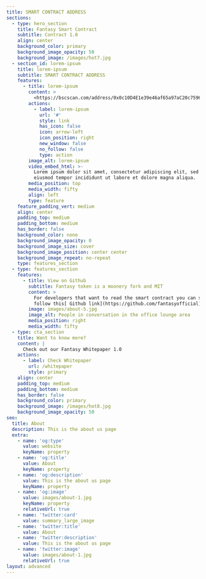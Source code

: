 ```yaml
---
title: SMART CONTRACT ADDRESS
sections:
  - type: hero_section
    title: Fantasy Smart Contract
    subtitle: Contract 1.0
    align: center
    background_color: primary
    background_image_opacity: 50
    background_image: /images/hot7.jpg
  - section_id: lorem-ipsum
    title: lorem-ipsum
    subtitle: SMART CONTRACT ADDRESS
    features:
      - title: lorem-ipsum
        content: >
          <https://bscscan.com/address/0x0c10D4E1e39e46af65a97aC20c75967365F1Cfb2#code>
        actions:
          - label: lorem-ipsum
            url: '#'
            style: link
            has_icon: false
            icon: arrow-left
            icon_position: right
            new_window: false
            no_follow: false
            type: action
        image_alt: lorem-ipsum
        video_embed_html: >-
          Lorem ipsum dolor sit amet, consectetur adipiscing elit, sed do
          eiusmod tempor incididunt ut labore et dolore magna aliqua.
        media_position: top
        media_width: fifty
        align: left
        type: feature
    feature_padding_vert: medium
    align: center
    padding_top: medium
    padding_bottom: medium
    has_border: false
    background_color: none
    background_image_opacity: 0
    background_image_size: cover
    background_image_position: center center
    background_image_repeat: no-repeat
    type: features_section
  - type: features_section
    features:
      - title: View on Github
        subtitle: Fantasy token is a moonery fork and MIT
        content: >
          For developers that want to read the smart contract you can simple
          follow this[ Github link](https://github.com/fantasyofficial).
        image: images/about-5.jpg
        image_alt: People in conversation in the office lounge area
        media_position: right
        media_width: fifty
  - type: cta_section
    title: Want to know more?
    content: |
      Check out our Fantasy Whitepaper 1.0
    actions:
      - label: Check Whitepaper
        url: /whitepaper
        style: primary
    align: center
    padding_top: medium
    padding_bottom: medium
    has_border: false
    background_color: primary
    background_image: /images/hot8.jpg
    background_image_opacity: 50
seo:
  title: About
  description: This is the about us page
  extra:
    - name: 'og:type'
      value: website
      keyName: property
    - name: 'og:title'
      value: About
      keyName: property
    - name: 'og:description'
      value: This is the about us page
      keyName: property
    - name: 'og:image'
      value: images/about-1.jpg
      keyName: property
      relativeUrl: true
    - name: 'twitter:card'
      value: summary_large_image
    - name: 'twitter:title'
      value: About
    - name: 'twitter:description'
      value: This is the about us page
    - name: 'twitter:image'
      value: images/about-1.jpg
      relativeUrl: true
layout: advanced
---
```

